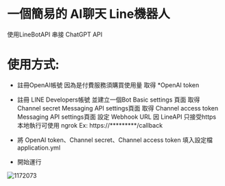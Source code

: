 # 一個簡易的 AI聊天 Line機器人
使用LineBotAPI 串接 ChatGPT API

# 使用方式:
* 註冊OpenAI帳號
因為是付費服務須購買使用量
取得 *OpenAI token

* 註冊 LINE Developers帳號
並建立一個Bot
Basic settings 頁面 取得 Channel secret
Messaging API settings頁面 取得 Channel access token
Messaging API settings頁面 設定 Webhook URL
因 LineAPI 只接受https 本地執行可使用 ngrok
Ex: https://*********/callback

* 將 OpenAI token、Channel secret、Channel access token
填入設定檔 application.yml

* 開始運行

![1172073](https://github.com/max7789632/LineRobot-OpenAi/assets/73981687/4530e0b7-7c90-43e6-9df3-76d110ff864e)
